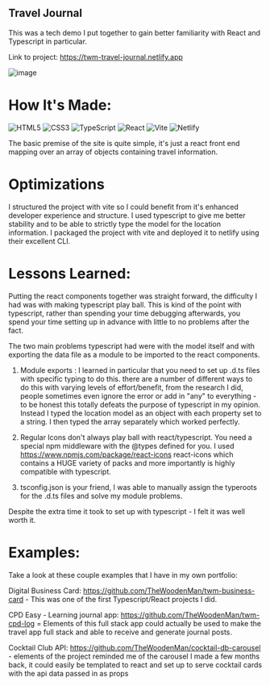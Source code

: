 
## Travel Journal

This was a tech demo I put together to gain better familiarity with React and Typescript in particular.

Link to project: https://twm-travel-journal.netlify.app

![image](https://user-images.githubusercontent.com/85075266/199637606-818138b1-37e2-4480-b1f3-3fa52bd8395a.png)

# How It's Made:
![HTML5](https://img.shields.io/badge/html5-%23E34F26.svg?style=for-the-badge&logo=html5&logoColor=white)
![CSS3](https://img.shields.io/badge/css3-%231572B6.svg?style=for-the-badge&logo=css3&logoColor=white)
![TypeScript](https://img.shields.io/badge/typescript-%23007ACC.svg?style=for-the-badge&logo=typescript&logoColor=white)
![React](https://img.shields.io/badge/react-%2320232a.svg?style=for-the-badge&logo=react&logoColor=%2361DAFB)
![Vite](https://img.shields.io/badge/vite-%23646CFF.svg?style=for-the-badge&logo=vite&logoColor=white)
![Netlify](https://img.shields.io/badge/netlify-%23000000.svg?style=for-the-badge&logo=netlify&logoColor=#00C7B7)


The basic premise of the site is quite simple, it's just a react front end mapping over an array of objects containing travel information.

# Optimizations

I structured the project with vite so I could benefit from it's enhanced developer experience and structure.  I used typescript to give me better stability and to be able to strictly type the model for the location information. I packaged the project with vite and deployed it to netlify using their excellent CLI.

# Lessons Learned:
Putting the react components together was straight forward, the difficulty I had was with making typescript play ball.  This is kind of the point with typescript, rather than spending your time debugging afterwards, you spend your time setting up in advance with little to no problems after the fact. 

The two main problems typescript had were with the model itself and with exporting the data file as a module to be imported to the react components.

1.  Module exports : I learned in particular that you need to set up .d.ts files with specific typing to do this. there are a number of different ways to do this with varying levels of effort/benefit, from the research I did, people sometimes even ignore the error or add in "any" to everything - to be honest this totally defeats the purpose of typescript in my opinion.  Instead I typed the location model as an object with each property set to a string.  I then typed the array separately which worked perfectly.

2.  Regular Icons don't always play ball with react/typescript.  You need a special npm middleware with the @types defined for you. I used https://www.npmjs.com/package/react-icons react-icons which contains a HUGE variety of packs and more importantly is highly compatible with typescript.

3.  tsconfig.json is your friend, I was able to manually assign the typeroots for the .d.ts files and solve my module problems.

Despite the extra time it took to set up with typescript - I felt it was well worth it.

# Examples:
Take a look at these couple examples that I have in my own portfolio:

Digital Business Card: https://github.com/TheWoodenMan/twm-business-card - This was one of the first Typescript/React projects I did.

CPD Easy - Learning journal app: https://github.com/TheWoodenMan/twm-cpd-log = Elements of this full stack app could actually be used to make the travel app full stack and able to receive and generate journal posts.

Cocktail Club API: https://github.com/TheWoodenMan/cocktail-db-carousel - elements of the project reminded me of the carousel I made a few months back, it could easily be templated to react and set up to serve cocktail cards with the api data passed in as props
